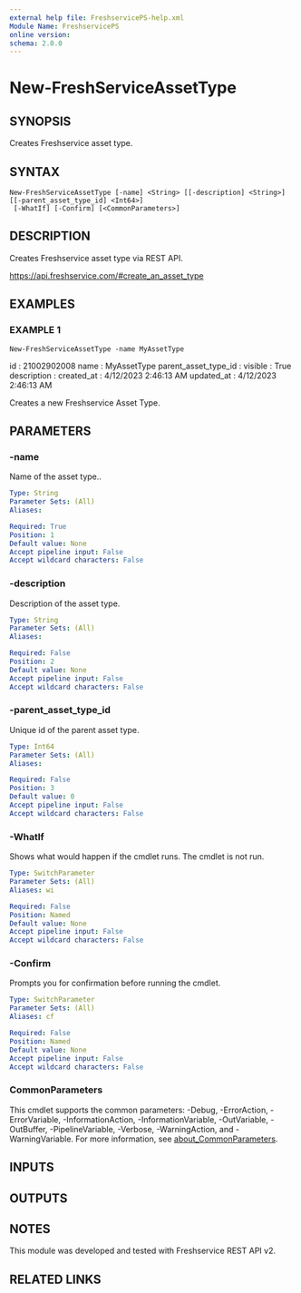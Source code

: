 ```yaml
---
external help file: FreshservicePS-help.xml
Module Name: FreshservicePS
online version:
schema: 2.0.0
---
```


# New-FreshServiceAssetType

## SYNOPSIS
Creates Freshservice asset type.

## SYNTAX

```
New-FreshServiceAssetType [-name] <String> [[-description] <String>] [[-parent_asset_type_id] <Int64>]
 [-WhatIf] [-Confirm] [<CommonParameters>]
```

## DESCRIPTION
Creates Freshservice asset type via REST API.

https://api.freshservice.com/#create_an_asset_type

## EXAMPLES

### EXAMPLE 1
```
New-FreshServiceAssetType -name MyAssetType
```

id                   : 21002902008
name                 : MyAssetType
parent_asset_type_id :
visible              : True
description          :
created_at           : 4/12/2023 2:46:13 AM
updated_at           : 4/12/2023 2:46:13 AM

Creates a new Freshservice Asset Type.

## PARAMETERS

### -name
Name of the asset type..

```yaml
Type: String
Parameter Sets: (All)
Aliases:

Required: True
Position: 1
Default value: None
Accept pipeline input: False
Accept wildcard characters: False
```

### -description
Description of the asset type.

```yaml
Type: String
Parameter Sets: (All)
Aliases:

Required: False
Position: 2
Default value: None
Accept pipeline input: False
Accept wildcard characters: False
```

### -parent_asset_type_id
Unique id of the parent asset type.

```yaml
Type: Int64
Parameter Sets: (All)
Aliases:

Required: False
Position: 3
Default value: 0
Accept pipeline input: False
Accept wildcard characters: False
```

### -WhatIf
Shows what would happen if the cmdlet runs.
The cmdlet is not run.

```yaml
Type: SwitchParameter
Parameter Sets: (All)
Aliases: wi

Required: False
Position: Named
Default value: None
Accept pipeline input: False
Accept wildcard characters: False
```

### -Confirm
Prompts you for confirmation before running the cmdlet.

```yaml
Type: SwitchParameter
Parameter Sets: (All)
Aliases: cf

Required: False
Position: Named
Default value: None
Accept pipeline input: False
Accept wildcard characters: False
```

### CommonParameters
This cmdlet supports the common parameters: -Debug, -ErrorAction, -ErrorVariable, -InformationAction, -InformationVariable, -OutVariable, -OutBuffer, -PipelineVariable, -Verbose, -WarningAction, and -WarningVariable. For more information, see [about_CommonParameters](http://go.microsoft.com/fwlink/?LinkID=113216).

## INPUTS

## OUTPUTS

## NOTES
This module was developed and tested with Freshservice REST API v2.

## RELATED LINKS
